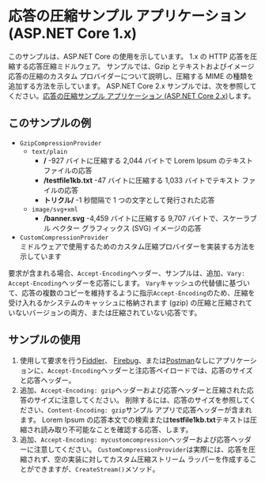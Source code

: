 # <a name="response-compression-sample-application-aspnet-core-1x"></a>応答の圧縮サンプル アプリケーション (ASP.NET Core 1.x)

このサンプルは、ASP.NET Core の使用を示しています。 1.x の HTTP 応答を圧縮する応答圧縮ミドルウェア。 サンプルでは、Gzip とテキストおよびイメージ応答の圧縮のカスタム プロバイダーについて説明し、圧縮する MIME の種類を追加する方法を示しています。 ASP.NET Core 2.x サンプルでは、次を参照してください。[応答の圧縮サンプル アプリケーション (ASP.NET Core 2.x)](https://github.com/aspnet/AspNetCore.Docs/tree/master/aspnetcore/performance/response-compression/samples/2.x)します。

## <a name="examples-in-this-sample"></a>このサンプルの例

* `GzipCompressionProvider`
  * `text/plain`
    * **/** -927 バイトに圧縮する 2,044 バイトで Lorem Ipsum のテキスト ファイルの応答
    * **/testfile1kb.txt** -47 バイトに圧縮する 1,033 バイトでテキスト ファイルの応答
    * **トリクル/** -1 秒間隔で 1 つの文字として発行された応答
  * `image/svg+xml`
    * **/banner.svg** -4,459 バイトに圧縮する 9,707 バイトで、スケーラブル ベクター グラフィックス (SVG) イメージの応答
* `CustomCompressionProvider`<br>ミドルウェアで使用するためのカスタム圧縮プロバイダーを実装する方法を示しています

要求が含まれる場合、`Accept-Encoding`ヘッダー、サンプルは、追加、`Vary: Accept-Encoding`ヘッダーを応答にします。 `Vary`キャッシュの代替値に基づいて、応答の複数のコピーを維持するように指示`Accept-Encoding`のため、圧縮を受け入れるかシステムのキャッシュに格納されます (gzip) の圧縮と圧縮されていないバージョンの両方、または圧縮されていない応答です。

## <a name="using-the-sample"></a>サンプルの使用

1. 使用して要求を行う[Fiddler](https://www.telerik.com/fiddler)、 [Firebug](https://getfirebug.com/)、または[Postman](https://www.getpostman.com/)なしにアプリケーションに、`Accept-Encoding`ヘッダーと注応答ペイロードでは、応答のサイズと応答ヘッダー。
1. 追加、`Accept-Encoding: gzip`ヘッダーおよび応答ヘッダーと圧縮された応答のサイズに注意してください。 削除するには、応答のサイズを参照してください、`Content-Encoding: gzip`サンプル アプリで応答ヘッダーが含まれます。 Lorem Ipsum の応答本文での検索または**testfile1kb.txt**テキストは圧縮され読み取り不可能なことを確認する応答、します。
1. 追加、`Accept-Encoding: mycustomcompression`ヘッダーおよび応答ヘッダーに注意してください。 `CustomCompressionProvider`は実際には、応答を圧縮されず、空の実装に対してカスタム圧縮ストリーム ラッパーを作成することができますが、`CreateStream()`メソッド。
